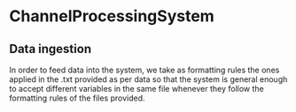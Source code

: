 # ChannelProcessingSystem

## Data ingestion
In order to feed data into the system, we take as formatting rules the ones applied in the .txt provided as per data so that the system is general enough to accept different variables in the same file whenever they follow the formatting rules of the files provided.

